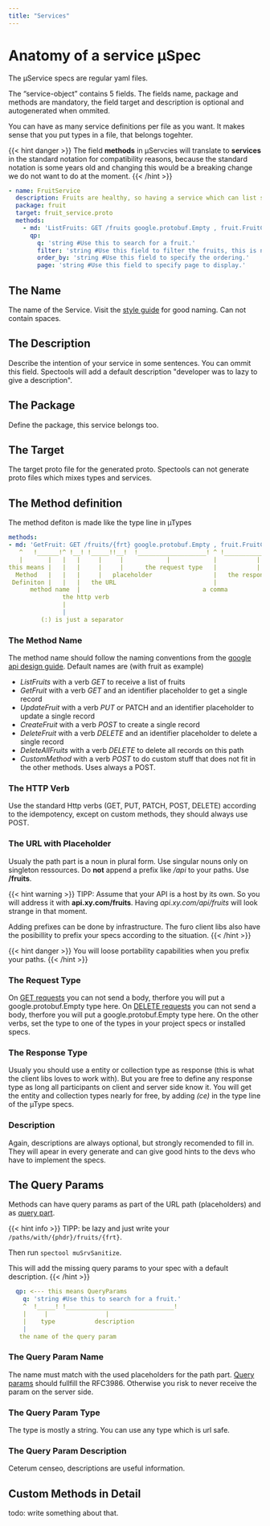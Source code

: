 ```yaml
---
title: "Services"
---
```


# Anatomy of a service µSpec
The µService specs are regular yaml files.

The “service-object” contains 5 fields. 
The fields name, package and methods are mandatory, the field target and description is optional and autogenerated when ommited.

You can have as many service definitions per file as you want. It makes sense that you put types in a file, that belongs togehter.

{{< hint danger >}}
The field **methods** in µServcies will translate to **services** in the standard notation for compatibility reasons, 
because the standard notation is some years old and changing this would be a breaking change we do not want to do at the moment.
{{< /hint >}}

```yaml
- name: FruitService
  description: Fruits are healthy, so having a service which can list some fruits would be nice.
  package: fruit
  target: fruit_service.proto
  methods:
    - md: 'ListFruits: GET /fruits google.protobuf.Empty , fruit.FruitCollection #Filterable and searchable list of fruits with pagination.'
      qp:
        q: 'string #Use this to search for a fruit.'
        filter: 'string #Use this field to filter the fruits, this is not searching.'
        order_by: 'string #Use this field to specify the ordering.'
        page: 'string #Use this field to specify page to display.'
```


## The Name
The name of the Service. Visit the [style guide](/docs/overview/style_guide/) for good naming. Can not contain spaces.

## The Description
Describe the intention of your service in some sentences. You can ommit this field. Spectools will add a default description "developer was to lazy to give a description".

## The Package
Define the package, this service belongs too.

## The Target
The target proto file for the generated proto. Spectools can not generate proto files which mixes types and services.

## The Method definition
The method defiton is made like the type line in µTypes
```yaml
methods:
- md: 'GetFruit: GET /fruits/{frt} google.protobuf.Empty , fruit.FruitCollection #Filterable list of fruits.'
   ^   !______!^ !__! !_____!!__!  !___________________! ^ !___________________! ^!________________________!
   |       |   |   |     |     |            |            |           |           |              |
this means |   |   |     |     |      the request type   |           |           |              |
  Method   |   |   |     |   placeholder                 |   the response type   |              |
 Definiton |   |   |   the URL                           |                       |           description
      method name  |                                  a comma                    |
               the http verb                                            (#) is a separator, indicating the
               |                                                            beginning of the description         
               |
         (:) is just a separator

```
### The Method Name
The method name should follow the naming conventions from the [google api design guide](https://cloud.google.com/apis/design/standard_methods).
Default names are (with fruit as example) 
- *ListFruits* with a verb *GET* to receive a list of fruits
- *GetFruit* with a verb *GET* and an identifier placeholder to get a single record
- *UpdateFruit* with a verb *PUT* or PATCH and an identifier placeholder to update a single record
- *CreateFruit* with a verb *POST* to create a single record
- *DeleteFruit* with a verb *DELETE* and an identifier placeholder to delete a single record
- *DeleteAllFruits* with a verb *DELETE* to delete all records on this path
- *CustomMethod* with a verb *POST* to do custom stuff that does not fit in the other methods. Uses always a POST.

### The HTTP Verb
Use the standard Http verbs (GET, PUT, PATCH, POST, DELETE) according to the idempotency, except on custom methods, they should always use POST.

### The URL with Placeholder
Usualy the path part is a noun in plural form. Use singular nouns only on singleton ressources.
Do **not** append a prefix like */api* to your paths. Use **/fruits**.

{{< hint warning >}}
TIPP: Assume that your API is a host by its own. So you will address it with **api.xy.com/fruits**.
Having *api.xy.com/api/fruits* will look strange in that moment.

Adding prefixes can be done by infrastructure. The furo client libs also have the posibillity to prefix your specs according
to the situation.
{{< /hint >}}

{{< hint danger >}}
You will loose portability capabilities when you prefix your paths.
{{< /hint >}}

### The Request Type
On [GET requests](https://tools.ietf.org/html/rfc2616#section-9.3) you can not send a body, therfore you will put a google.protobuf.Empty type here.
On [DELETE requests](https://tools.ietf.org/html/rfc2616#section-9.7) you can not send a body, therfore you will put a google.protobuf.Empty type here.
On the other verbs, set the type to one of the types in your project specs or installed specs. 

### The Response Type
Usualy you should use a entity or collection type as response (this is what the client libs loves to work with). 
But you are free to define any response type as long all participants on client and server side know it. 
You will get the entity and collection types nearly for free, by adding *(ce)* in the type line of the µType specs. 

### Description
Again, descriptions are always optional, but strongly recomended to fill in. They will apear in every generate and can
give good hints to the devs who have to implement the specs.

## The Query Params
Methods can have query params as part of the URL path (placeholders) and as [query part](https://tools.ietf.org/html/rfc2616#section-3.2.2).

{{< hint info >}}
TIPP: be lazy and just write your `/paths/with/{phdr}/fruits/{frt}`.

Then run `spectool muSrvSanitize`. 

This will add the missing query params to your spec with a default description.
{{< /hint >}}

```yaml
  qp: <--- this means QueryParams
    q: 'string #Use this to search for a fruit.'
    ^  !_____! !______________________________!
    |     |                |
    |    type           description   
    |
   the name of the query param

```

### The Query Param Name
The name must match with the used placeholders for the path part. [Query params](https://tools.ietf.org/html/rfc3986#section-3.4) should fullfill the RFC3986. 
Otherwise you risk to never receive the param on the server side.

### The Query Param Type
The type is mostly a string. You can use any type which is url safe. 

### The Query Param Description
Ceterum censeo, descriptions are useful information.

## Custom Methods in Detail
todo: write something about that.